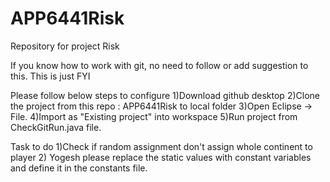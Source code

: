 # APP6441Risk
Repository for project Risk

If you know how to work with git, no need to follow or add suggestion to this. This is just FYI

Please follow below steps to configure
1)Download github desktop
2)Clone the project from this repo : APP6441Risk to local folder
3)Open Eclipse -> File.
4)Import as "Existing project" into workspace
5)Run project from CheckGitRun.java file.

Task to do 
1)Check if random assignment don't assign whole continent to player
2) Yogesh please replace the static values with constant variables and define it in the constants file.

